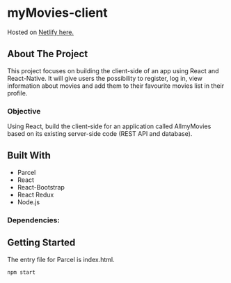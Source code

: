 # myMovies-client
Hosted on [Netlify here.](https://allmymovies.netlify.app)
## About The Project
This project focuses on building the client-side of an app using React and React-Native. It will give users the possibility to register, log in, view information about movies and add them to their favourite movies list in their profile.
### Objective
Using React, build the client-side for an application called AllmyMovies based on its existing server-side code (REST API and database).
## Built With
* Parcel
* React
* React-Bootstrap
* React Redux
* Node.js
### Dependencies:
## Getting Started
The entry file for Parcel is index.html.
```
npm start
```
